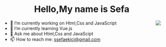 <h1 align='center'>Hello,My name is Sefa</h1>

<img align='right' src="https://github-readme-stats.vercel.app/api?username=sefaekici&show_icons=true">

- 🔭 I’m currently working on Html,Css and JavaScript
- 🌱 I’m currently learning Vue.js
- 💬 Ask me about Html,Css and JavaScipt
- 📫 How to reach me: ssefaekici@gmail.com

